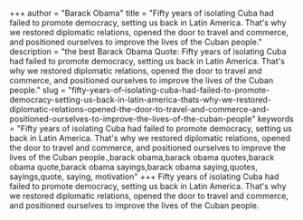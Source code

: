 +++
author = "Barack Obama"
title = "Fifty years of isolating Cuba had failed to promote democracy, setting us back in Latin America. That's why we restored diplomatic relations, opened the door to travel and commerce, and positioned ourselves to improve the lives of the Cuban people."
description = "the best Barack Obama Quote: Fifty years of isolating Cuba had failed to promote democracy, setting us back in Latin America. That's why we restored diplomatic relations, opened the door to travel and commerce, and positioned ourselves to improve the lives of the Cuban people."
slug = "fifty-years-of-isolating-cuba-had-failed-to-promote-democracy-setting-us-back-in-latin-america-thats-why-we-restored-diplomatic-relations-opened-the-door-to-travel-and-commerce-and-positioned-ourselves-to-improve-the-lives-of-the-cuban-people"
keywords = "Fifty years of isolating Cuba had failed to promote democracy, setting us back in Latin America. That's why we restored diplomatic relations, opened the door to travel and commerce, and positioned ourselves to improve the lives of the Cuban people.,barack obama,barack obama quotes,barack obama quote,barack obama sayings,barack obama saying,quotes, sayings,quote, saying, motivation"
+++
Fifty years of isolating Cuba had failed to promote democracy, setting us back in Latin America. That's why we restored diplomatic relations, opened the door to travel and commerce, and positioned ourselves to improve the lives of the Cuban people.
